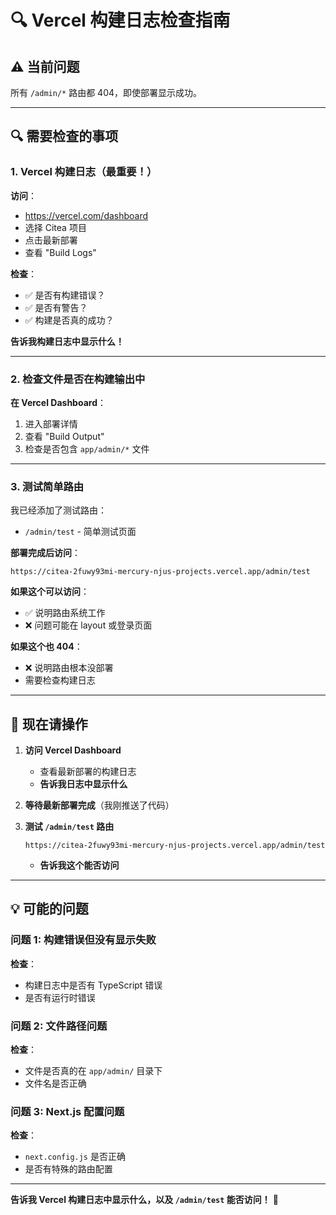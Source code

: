 # 🔍 Vercel 构建日志检查指南

## ⚠️ 当前问题

所有 `/admin/*` 路由都 404，即使部署显示成功。

---

## 🔍 需要检查的事项

### 1. Vercel 构建日志（最重要！）

**访问**：
- https://vercel.com/dashboard
- 选择 Citea 项目
- 点击最新部署
- 查看 "Build Logs"

**检查**：
- ✅ 是否有构建错误？
- ✅ 是否有警告？
- ✅ 构建是否真的成功？

**告诉我构建日志中显示什么！**

---

### 2. 检查文件是否在构建输出中

**在 Vercel Dashboard**：
1. 进入部署详情
2. 查看 "Build Output"
3. 检查是否包含 `app/admin/*` 文件

---

### 3. 测试简单路由

我已经添加了测试路由：
- `/admin/test` - 简单测试页面

**部署完成后访问**：
```
https://citea-2fuwy93mi-mercury-njus-projects.vercel.app/admin/test
```

**如果这个可以访问**：
- ✅ 说明路由系统工作
- ❌ 问题可能在 layout 或登录页面

**如果这个也 404**：
- ❌ 说明路由根本没部署
- 需要检查构建日志

---

## 🚀 现在请操作

1. **访问 Vercel Dashboard**
   - 查看最新部署的构建日志
   - **告诉我日志中显示什么**

2. **等待最新部署完成**（我刚推送了代码）

3. **测试 `/admin/test` 路由**
   ```
   https://citea-2fuwy93mi-mercury-njus-projects.vercel.app/admin/test
   ```
   - **告诉我这个能否访问**

---

## 💡 可能的问题

### 问题 1: 构建错误但没有显示失败

**检查**：
- 构建日志中是否有 TypeScript 错误
- 是否有运行时错误

### 问题 2: 文件路径问题

**检查**：
- 文件是否真的在 `app/admin/` 目录下
- 文件名是否正确

### 问题 3: Next.js 配置问题

**检查**：
- `next.config.js` 是否正确
- 是否有特殊的路由配置

---

**告诉我 Vercel 构建日志中显示什么，以及 `/admin/test` 能否访问！** 🚀

